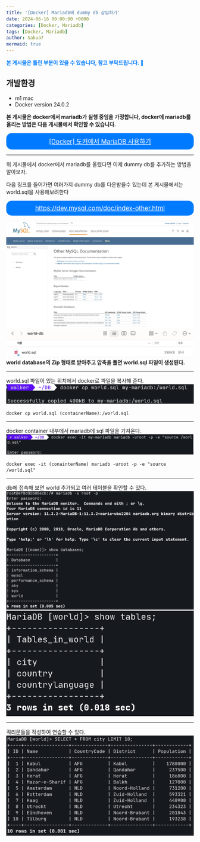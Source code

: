 ```yaml
---
title: '[Docker] Mariadb에 dummy db 삽입하기'
date: 2024-06-16 00:00:00 +0000
categories: [Docker, Mariadb]
tags: [Docker, Mariadb]
author: Sakua7
mermaid: true
---
```


<span style="color: #007bff; font-weight: bold;">본 게시물은 틀린 부분이 있을 수 있습니다, 참고 부탁드립니다. 🥹</span>

## 개발환경
* m1 mac
* Docker version 24.0.2

**본 게시물은 docker에서 mariadb가 실행 중임을 가정합니다, docker에 mariadb를 올리는 방법은 다음 게시물에서 확인할 수 있습니다.**

<div style="background-color: #007bff; padding: 10px; border-radius: 15px; text-align: center;">
    <a href="https://sakua7.github.io/posts/mariadb-setting-in-docker/" style="color: white;  font-size: 1.2em;">
        [Docker] 도커에서 MariaDB 사용하기
    </a>
</div>

--- 
위 게시물에서 docker에서 mariadb를 올렸다면 이제 dummy db를 추가하는 방법을 알아보자.

다음 링크를 들어가면 여러가지 dummy db를 다운받을수 있는데 본 게시물에서는 world.sql을 사용해보려한다
<div style="background-color: #007bff; padding: 10px; border-radius: 15px; text-align: center;">
    <a href="https://dev.mysql.com/doc/index-other.html" style="color: white;  font-size: 1.2em;">
        https://dev.mysql.com/doc/index-other.html
    </a>
</div>

![dummy_db_1](/assets/img/2024-06-16/dummy_db_1.png)
![dummy_db_2](/assets/img/2024-06-16/dummy_db_2.png)
**world database의 Zip 형태로 받아주고 압축을 풀면 world.sql 파일이 생성된다.**

---

world.sql 파일이 있는 위치에서 docker로 파일을 복사해 준다.
![dummy_db_3](/assets/img/2024-06-16/dummy_db_3.png)
```
docker cp world.sql (containerName):/world.sql
```

---

docker container 내부에서 mariadb에 sql 파일을 가져온다.
![dummy_db_4](/assets/img/2024-06-16/dummy_db_4.png)

```
docker exec -it (conainterName) mariadb -uroot -p -e "source /world.sql"
```

---

db에 접속해 보면 world 추가되고 여러 테이블을 확인할 수 있다.
![dummy_db_5](/assets/img/2024-06-16/dummy_db_5.png)
![dummy_db_6](/assets/img/2024-06-16/dummy_db_6.png)

---

쿼리문들을 작성하여 연습할 수 있다.
![dummy_db_7](/assets/img/2024-06-16/dummy_db_7.png)
